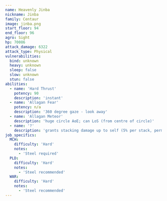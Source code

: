 ```yaml
---
name: Heavenly Jinba
nickname: Jinba
family: Centaur
image: jinba.png
start_floor: 94
end_floor: 96
agro: Sight
hp: 70086
attack_damage: 6322
attack_type: Physical
vulnerabilities:
  bind: unknown
  heavy: unknown
  sleep: false
  slow: unknown
  stun: false
abilities:
  - name: 'Hard Thrust'
    potency: 90
    description: 'instant'
  - name: 'Allagan Fear'
    potency: n/a
    description: '360 degree gaze - look away'
  - name: 'Allagan Meteor'
    description: 'huge circle AoE; can LoS (from centre of circle)'
  - name: '?'
    description: 'grants stacking damage up to self (5% per stack, permanent)'
job_specifics:
  MCH:
    difficulty: 'Hard'
    notes:
      - 'Steel required'
  PLD:
    difficulty: 'Hard'
    notes:
      - 'Steel recommended'
  WAR:
    difficulty: 'Hard'
    notes:
      - 'Steel recommended'
---
```

